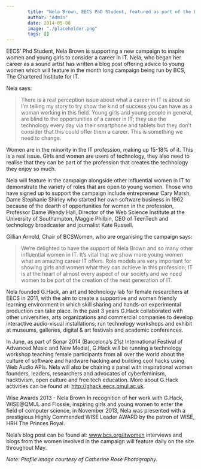 ```yaml
---
        title: "Nela Brown, EECS PhD Student, featured as part of the BCS Women in IT Campaign"
        author: "Admin"
        date: 2014-05-08
        image: "./placeholder.png"
        tags: []
---
```




EECS’ Phd Student, Nela Brown is supporting a new campaign to inspire women and young girls to consider a career in IT. Nela, who began her career as a sound artist has written a blog post offering advice to young women which will feature in the month long campaign being run by BCS, The Chartered Institute for IT.


Nela says:

> There is a real perception issue about what a career in IT is about so I’m telling my story to try show the kind of success you can have as a woman working in this field. Young girls and young people in general, are blind to the opportunities of a career in IT; they use the technology every day via their smartphone and tablets but they don’t consider that this could offer them a career.  This is something we need to change.

Women are in the minority in the IT profession, making up 15-18% of it. This is a real issue. Girls and women are users of technology, they also need to realise that they can be part of the profession that creates the technology they enjoy so much.

Nela will feature in the campaign alongside other influential women in IT to demonstrate the variety of roles that are open to young women.  Those who have signed up to support the campaign include entrepreneur Cary Marsh, Dame Stephanie Shirley who started her own software business in 1962 because of the dearth of opportunities for women in the profession, Professor Dame Wendy Hall, Director of the Web Science Institute at the University of Southampton, Maggie Philbin, CEO of TeenTech and technology broadcaster and journalist Kate Russell.


Gillian Arnold, Chair of BCSWomen, who are organising the campaign says:

> We’re delighted to have the support of Nela Brown and so many other influential women in IT. It’s vital that we show more young women what an amazing career IT offers. Role models are very important for showing girls and women what they can achieve in this profession; IT is at the heart of almost every aspect of our society and we need women to be part of the creation of the next generation of IT.

Nela founded G.Hack, an art and technology lab for female researchers at EECS in 2011, with the aim to create a supportive and women friendly learning environment in which skill sharing and hands-on experimental production can take place. In the past 3 years G.Hack collaborated with other universities, arts organizations and commercial companies to develop interactive audio-visual installations, run technology workshops and exhibit at museums, galleries, digital & art festivals and academic conferences.

In June, as part of Sonar 2014 (Barcelona’s 21st International Festival of Advanced Music and New Media), G.Hack will be running a technology workshop teaching female participants from all over the world about the culture of software and hardware hacking and building cool hacks using Web Audio APIs. Nela will also be chairing a panel with inspirational women founders, leaders, researchers and advocates of cyberfeminism, hacktivism, open culture and free tech education. More about G.Hack activities can be found at: http://ghack.eecs.qmul.ac.uk.



Wise Awards 2013 - Nela Brown In recognition of her work with G.Hack, WISE@QMUL and Flossie, inspiring girls and young women to enter the field of computer science, in November 2013, Nela was presented with a prestigious Highly Commended WISE Leader AWARD by the patron of WISE, HRH The Princes Royal.

Nela’s blog post can be found at: www.bcs.org/itwomen interviews and blogs from the women involved in the campaign will feature daily on the site throughout May.

*Note: Profile image courtesy of Catherine Rose Photography.*
